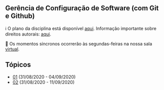 ## Gerência de Configuração de Software (com Git e Github)

:information_source: O plano da disciplina está disponível [aqui](./media/plano-gcs.pdf). Informação importante sobre direitos autorais: [aqui](./media/recomendacao-prograd.pdf).

:cinema: Os momentos síncronos ocorrerão às segundas-feiras na nossa sala [virtual](https://meet.google.com/lookup/b2q7k34nbs).

## Tópicos

- [01](./topicos/01.md) (31/08/2020 - 04/09/2020)
- [02](./topicos/02.md) (31/08/2020 - 11/09/2020)
